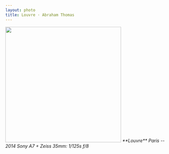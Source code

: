 ```yaml
---
layout: photo
title: Louvre · Abraham Thomas
---
```


<img src="/assets/photos/Louvre.jpg" width="360px" class="photo">

<i>
**Louvre**  
Paris -- 2014  
Sony A7 + Zeiss 35mm: 1/125s f/8  
</i>
